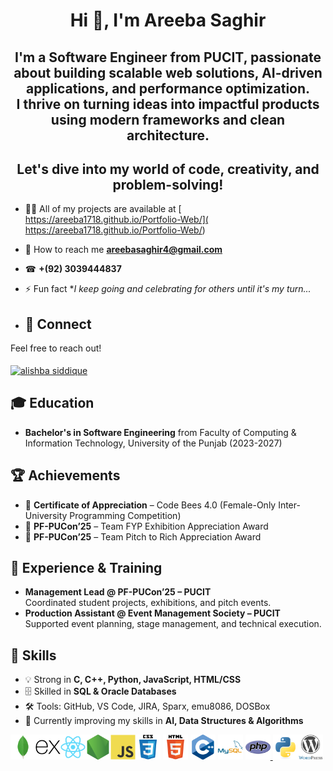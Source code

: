 <h1 align="center">Hi 👋, I'm Areeba Saghir</h1>
<h2 align="center">I'm a <b> Software Engineer</b> from PUCIT, passionate about <strong>building scalable web solutions, AI-driven applications, and performance optimization</strong>.<br />I thrive on turning ideas into impactful products using modern frameworks and clean architecture.</h2>
<h2 align="center">Let's dive into my world of code, creativity, and problem-solving!</h2>


- 👩‍💻 All of my projects are available at [ https://areeba1718.github.io/Portfolio-Web/]( https://areeba1718.github.io/Portfolio-Web/)

- 📧 How to reach me **areebasaghir4@gmail.com**
- ☎ **+(92) 3039444837**

- ⚡ Fun fact **I keep going and celebrating for others until it's my turn...*
- ## 🤝 Connect
<p align="left">
Feel free to reach out!
<br><br>
<a href="https://www.linkedin.com/in/areeba-saghir-29377a301/" target="blank"><img align="center" src="https://raw.githubusercontent.com/rahuldkjain/github-profile-readme-generator/master/src/images/icons/Social/linked-in-alt.svg" alt="alishba siddique" height="30" width="40" /></a>
</p>


## 🎓 Education
- **Bachelor's in Software Engineering** from Faculty of Computing & Information Technology, University of the Punjab (2023-2027)


## 🏆 Achievements
- 🥇 **Certificate of Appreciation** – Code Bees 4.0 (Female-Only Inter-University Programming Competition)  
- 🏅 **PF-PUCon’25** – Team FYP Exhibition Appreciation Award  
- 🏅 **PF-PUCon’25** – Team Pitch to Rich Appreciation Award  

## 💼 Experience & Training

- **Management Lead @ PF-PUCon’25 – PUCIT**  
   Coordinated student projects, exhibitions, and pitch events.  
- **Production Assistant @ Event Management Society – PUCIT**  
   Supported event planning, stage management, and technical execution.  

## 🚀 Skills
- 💡 Strong in **C, C++, Python, JavaScript, HTML/CSS**
- 🗄️ Skilled in **SQL & Oracle Databases**
- 🛠️ Tools: GitHub, VS Code, JIRA, Sparx, emu8086, DOSBox  
- 🌱 Currently improving my skills in **AI, Data Structures & Algorithms**


<p align="left"> <a href="https://www.mongodb.com/mern-stack#:~:text=MERN%20stands%20for%20MongoDB%2C%20Express,a%20client%2Dside%20JavaScript%20framework" target="_blank" rel="noreferrer"><img src="https://raw.githubusercontent.com/devicons/devicon/master/icons/mongodb/mongodb-original.svg" alt= MERN  width="40" height="40" /><a href="https://www.mongodb.com/mern-stack#:~:text=MERN%20stands%20for%20MongoDB%2C%20Express,a%20client%2Dside%20JavaScript%20framework" target="_blank" rel="noreferrer"><img src="https://raw.githubusercontent.com/devicons/devicon/master/icons/express/express-original.svg" alt= MERN  width="40" height="40" /><a href="https://www.mongodb.com/mern-stack#:~:text=MERN%20stands%20for%20MongoDB%2C%20Express,a%20client%2Dside%20JavaScript%20framework" target="_blank" rel="noreferrer"><img src="https://raw.githubusercontent.com/devicons/devicon/master/icons/react/react-original.svg" alt= MERN  width="40" height="40" /><a href="https://www.mongodb.com/mern-stack#:~:text=MERN%20stands%20for%20MongoDB%2C%20Express,a%20client%2Dside%20JavaScript%20framework" target="_blank" rel="noreferrer"><img src="https://raw.githubusercontent.com/devicons/devicon/master/icons/nodejs/nodejs-original.svg" alt= MERN  width="40" height="40" /><a href="https://developer.mozilla.org/en-US/docs/Web/JavaScript" target="_blank" rel="noreferrer"><img src="https://raw.githubusercontent.com/devicons/devicon/master/icons/javascript/javascript-original.svg" alt="javascript" width="40" height="40"/><a href="https://www.w3schools.com/css/" target="_blank" rel="noreferrer"><img src="https://raw.githubusercontent.com/devicons/devicon/master/icons/css3/css3-original-wordmark.svg" alt="css3" width="40" height="40"/></a> <a href="https://www.w3.org/html/" target="_blank" rel="noreferrer"><img src="https://raw.githubusercontent.com/devicons/devicon/master/icons/html5/html5-original-wordmark.svg" alt="html5" width="40" height="40"/></a> <a href="https://www.w3schools.com/cpp/" target="_blank" rel="noreferrer"><img src="https://raw.githubusercontent.com/devicons/devicon/master/icons/cplusplus/cplusplus-original.svg" alt="cplusplus" width="40" height="40"/></a> <a href="https://www.mysql.com/" target="_blank" rel="noreferrer"><img src="https://raw.githubusercontent.com/devicons/devicon/master/icons/mysql/mysql-original-wordmark.svg" alt="mysql" width="40" height="40"/></a> <a href="https://www.php.net" target="_blank" rel="noreferrer"><img src="https://raw.githubusercontent.com/devicons/devicon/master/icons/php/php-original.svg" alt="php" width="40" height="40"/> </a> <a href="https://www.python.org" target="_blank" rel="noreferrer"><img src="https://raw.githubusercontent.com/devicons/devicon/master/icons/python/python-original.svg" alt="python" width="40" height="40"/></a><a href="https://www.python.org" target="_blank" rel="noreferrer"><img src="https://raw.githubusercontent.com/devicons/devicon/master/icons/wordpress/wordpress-original.svg" alt="wordpress" width="40" height="40"/></a>

